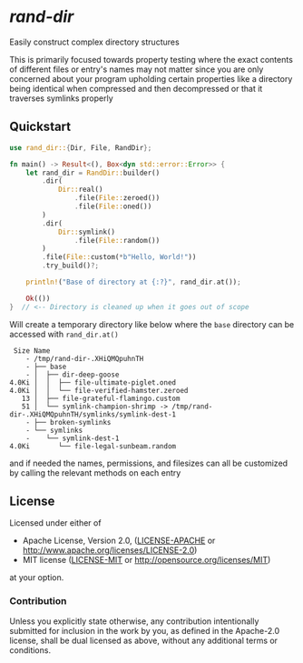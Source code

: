 # _rand-dir_

Easily construct complex directory structures

This is primarily focused towards property testing where the exact contents of
different files or entry's names may not matter since you are only concerned
about your program upholding certain properties like a directory being
identical when compressed and then decompressed or that it traverses symlinks
properly

## Quickstart

```rust
use rand_dir::{Dir, File, RandDir};

fn main() -> Result<(), Box<dyn std::error::Error>> {
    let rand_dir = RandDir::builder()
        .dir(
            Dir::real()
                .file(File::zeroed())
                .file(File::oned())
        )
        .dir(
            Dir::symlink()
                .file(File::random())
        )
        .file(File::custom(*b"Hello, World!"))
        .try_build()?;

    println!("Base of directory at {:?}", rand_dir.at());

    Ok(())
}  // <-- Directory is cleaned up when it goes out of scope
```

Will create a temporary directory like below where the `base` directory can be
accessed with `rand_dir.at()`

```text
 Size Name
    - /tmp/rand-dir-.XHiQMQpuhnTH
    - ├── base
    - │  ├── dir-deep-goose
4.0Ki │  │  ├── file-ultimate-piglet.oned
4.0Ki │  │  └── file-verified-hamster.zeroed
   13 │  ├── file-grateful-flamingo.custom
   51 │  └── symlink-champion-shrimp -> /tmp/rand-dir-.XHiQMQpuhnTH/symlinks/symlink-dest-1
    - ├── broken-symlinks
    - └── symlinks
    -    └── symlink-dest-1
4.0Ki       └── file-legal-sunbeam.random
```

and if needed the names, permissions, and filesizes can all be customized by
calling the relevant methods on each entry

## License

Licensed under either of

 - Apache License, Version 2.0, ([LICENSE-APACHE](LICENSE-APACHE) or http://www.apache.org/licenses/LICENSE-2.0)
 - MIT license ([LICENSE-MIT](LICENSE-MIT) or http://opensource.org/licenses/MIT)

at your option.

### Contribution

Unless you explicitly state otherwise, any contribution intentionally submitted
for inclusion in the work by you, as defined in the Apache-2.0 license, shall
be dual licensed as above, without any additional terms or conditions.
